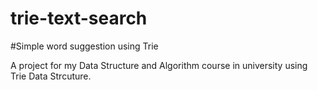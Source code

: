 # trie-text-search
#Simple word suggestion using Trie

A project for my Data Structure and Algorithm course in university using Trie Data Strcuture. 
